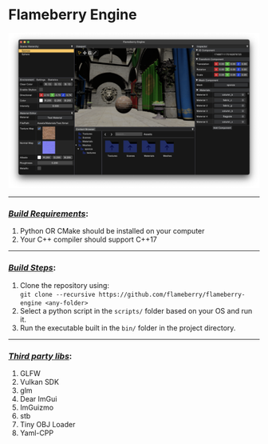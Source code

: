 # Flameberry Engine

<img src="screenshots/FlameberryEditor_Debug_SS.png">

<hr>

### <u><i>Build Requirements</i></u>:
1. Python OR CMake should be installed on your computer
2. Your C++ compiler should support C++17

<hr>

### <u><i>Build Steps</i></u>:
1. Clone the repository using: <br> `git clone --recursive https://github.com/flameberry/flameberry-engine <any-folder>`
2. Select a python script in the `scripts/` folder based on your OS and run it.
3. Run the executable built in the `bin/` folder in the project directory.

<hr>

### <u><i>Third party libs</i></u>:
1. GLFW
2. Vulkan SDK
3. glm
4. Dear ImGui
5. ImGuizmo
6. stb
7. Tiny OBJ Loader
8. Yaml-CPP